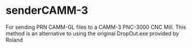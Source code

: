 # senderCAMM-3
For sending PRN CAMM-GL files to a CAMM-3 PNC-3000 CNC Mill. This method is an alternative to using the original DropOut.exe provided by Roland
